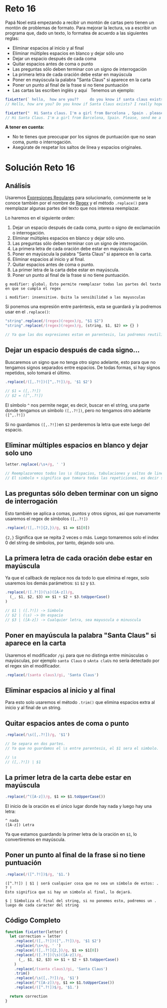 # Reto 16

Papá Noel está empezando a recibir un montón de cartas pero tienen un montón de problemas de formato. Para mejorar la lectura, va a escribir un programa que, dado un texto, lo formatea de acuerdo a las siguientes reglas:

 - Eliminar espacios al inicio y al final
 - Eliminar múltiples espacios en blanco y dejar sólo uno
 - Dejar un espacio después de cada coma
 - Quitar espacios antes de coma o punto
 - Las preguntas sólo deben terminar con un signo de interrogación
 - La primera letra de cada oración debe estar en mayúscula
 - Poner en mayúscula la palabra "Santa Claus" si aparece en la carta
 - Poner un punto al final de la frase si no tiene puntuación
 - Las cartas las escriben inglés y aquí 
 
Tenemos un ejemplo:

```js
fixLetter(` hello,  how are you??     do you know if santa claus exists?  i really hope he does!  bye  `)
// Hello, how are you? Do you know if Santa Claus exists? I really hope he does! Bye.

fixLetter("  Hi Santa claus. I'm a girl from Barcelona , Spain . please, send me a bike.  Is it possible?")
// Hi Santa Claus. I'm a girl from Barcelona, Spain. Please, send me a bike. Is it possible?
```

**A tener en cuenta:**

 - No te tienes que preocupar por los signos de puntuación que no sean coma, punto o interrogación.
 - Asegúrate de respetar los saltos de línea y espacios originales.

# Solución Reto 16

## Análisis

Usaremos [Expresiones Regulares](https://developer.mozilla.org/en-US/docs/Web/JavaScript/Guide/Regular_Expressions) para solucionarlo, comúnmente se le conoce también por el nombre de [Regex](https://developer.mozilla.org/en-US/docs/Web/JavaScript/Guide/Regular_Expressions) y el método `.replace()` para reemplazar algunas partes del texto que nos interesa reemplazar.

Lo haremos en el siguiente orden:

 1. Dejar un espacio después de cada coma, punto o signo de exclamación o interrogación.
 2. Eliminar múltiples espacios en blanco y dejar sólo uno.
 3. Las preguntas sólo deben terminar con un signo de interrogación.
 4. La primera letra de cada oración debe estar en mayúscula.
 5. Poner en mayúscula la palabra "Santa Claus" si aparece en la carta.
 6. Eliminar espacios al inicio y al final.
 7. Quitar espacios antes de coma o punto.
 8. La primer letra de la carta debe estar en mayúscula.
 9. Poner un punto al final de la frase si no tiene puntuación.

```
g modifier: global. Esto permite reemplazar todas las partes del texto en que se cumpla el regex

i modifier: insensitive. Quita la sensibilidad a las mayusculas
```

Si ponemos una expresión entre paréntesis, esta se guardará y la podremos usar en el `.replace()`:

```js
"string".replace(/(regex)(regex)/g, "$1 $2")
"string".replace(/(regex)(regex)/g, (string, $1, $2) => {} )

// Ya que las dos expresiones estan en parentesis, las podremos reutilizar si es necesario.
```

## Dejar un espacio después de cada signo...

Buscaremos un signo que no tenga otro signo adelante, esto para que no tengamos signos separados entre espacios. De todas formas, si hay signos repetidos, solo tomará el último.

```js
.replace(/([,.?!])([^,.?!])/g, '$1 $2')

// $1 = ([,.?!])
// $2 = ([^,.?!])
```

El símbolo `^` nos permite negar, es decir, buscar en el string, una parte donde tengamos un símbolo `([,.?!])`, pero no tengamos otro adelante `([^,.?!])`

Si no guardamos `([,.?!])`en `$2` perderemos la letra que este luego del espacio.

## Eliminar múltiples espacios en blanco y dejar solo uno

```js
letter.replace(/\s+/g, ' ')

// Reemplazaremos todos los \s (Espacios, tabulaciones y saltos de linea)
// El simbolo + significa que tomara todas las repeticiones, es decir si hay 3 espacios, los tomara, de lo contrario tomaria uno por uno y reemplazaria un espacio con un espacio.
```

## Las preguntas sólo deben terminar con un signo de interrogación

Esto también se aplica a comas, puntos y otros signos, así que nuevamente usaremos el regex de símbolos `([,.?!])`

```js
.replace(/([,.?!]{2,})/g, $1 => $1[0])
```

`{2,}` Significa que se repita 2 veces o más. Luego tomaremos solo el index 0 del string de símbolos, por tanto, dejando solo uno.

## La primera letra de cada oración debe estar en mayúscula

Ya que el callback de replace nos da todo lo que elimina el regex, solo usaremos los demás parámetros: `$1` `$2` y `$3`.

```js
.replace(/([.?!])(\s)([A-z])/g,
  (_, $1, $2, $3) => $1 + $2 + $3.toUpperCase()
)
```

```js
// $1 | ([.?!]) -> Simbolo
// $2 | (\s) -> Un espacio
// $3 | ([A-z]) -> Cualquier letra, sea mayuscula o minuscula
```

## Poner en mayúscula la palabra "Santa Claus" si aparece en la carta

Usaremos el modificador `/gi` para que no distinga entre minúsculas o mayúsculas, por ejemplo `santa Claus` o `sAnta claUs` no sería detectado por el regex sin el modificador.

```js
.replace(/(santa claus)/gi, 'Santa Claus')
```

## Eliminar espacios al inicio y al final

Para esto solo usaremos el método `.trim()` que elimina espacios extra al inicio y al final de un string.

## Quitar espacios antes de coma o punto

```js
.replace(/\s([,.?!])/g, '$1')

// Se separa en dos partes.
// Ya que no guardamos el \s entre parentesis, el $1 sera el simbolo.

// \s
// ([,.?!]) | $1
```

## La primer letra de la carta debe estar en mayúscula

```js
.replace(/^([A-z])/g, $1 => $1.toUpperCase())
```

El inicio de la oración es el único lugar donde hay nada y luego hay una letra:

```
^ nada
([A-z]) Letra
```

Ya que estamos guardando la primer letra de la oración en `$1`, lo convertiremos en mayúscula.

## Poner un punto al final de la frase si no tiene puntuación

```js
.replace(/([^.?!])$/g, '$1.')
```

```
([^.?!]) | $1 | será cualquier cosa que no sea un símbolo de estos: . ? !
Esto significa que si hay un simbolo al final, lo dejará.

$ | Símboliza el final del string, si no ponemos esto, podremos un . luego de cada caracter del string
```

## Código Completo

```js
function fixLetter(letter) {
  let correction = letter
    .replace(/([,.?!])([^,.?!])/g, '$1 $2')
    .replace(/\s+/g, ' ')
    .replace(/([,.?!]{2,})/g, $1 => $1[0])
    .replace(/([.?!])(\s)([A-z])/g,
      (_, $1, $2, $3) => $1 + $2 + $3.toUpperCase()
    )
    .replace(/(santa claus)/gi, 'Santa Claus')
    .trim()
    .replace(/\s([,.?!])/g, '$1')
    .replace(/^([A-z])/g, $1 => $1.toUpperCase())
    .replace(/([^.?!])$/g, '$1.')

  return correction
}
```